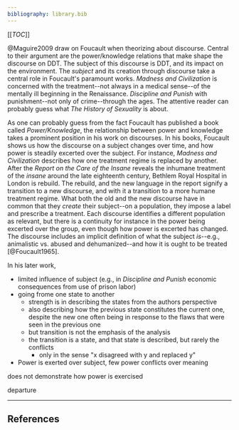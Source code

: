 ```yaml
---
bibliography: library.bib
---
```


[[_TOC_]]



@Maguire2009 draw on Foucault when theorizing about discourse. Central to their argument are the power/knowledge relations that make shape the discourse on DDT. The subject of this discourse is DDT, and its impact on the environment. The _subject_ and its creation through discourse take a central role in Foucault's paramount works. _Madness and Civilization_ is concerned with the treatment--not always in a medical sense--of the mentally ill beginning in the Renaissance. _Discipline and Punish_ with punishment--not only of crime--through the ages. The attentive reader can probably guess what _The History of Sexuality_ is about.

As one can probably guess from the fact Foucault has published a book called _Power/Knowledge_, the relationship between power and knowledge takes a prominent position in his work on discourses. In his books, Foucault shows us how the discourse on a subject changes over time, and how power is steadily excerted over the subject. For instance, _Madness and Civilization_ describes how one treatment regime is replaced by another. After the _Report on the Care of the Insane_ reveals the inhumane treatment of the _insane_ around the late eighteenth century, Bethlem Royal Hospital in London is rebuild. The rebuild, and the new language in the report signify a transition to a new discourse, and with it a transition to a more humane treatment regime. What both the old and the new discourse have in common that they _create_ their subject--on a population, they impose a label and prescribe a treatment. Each discourse identifies a different population as relevant, but there is a continuity for instance in the power being excerted over the group, even though how power is excerted has changed. The discourse includes an implicit definition of what the subject _is_--e.g., animalistic vs. abused and dehumanized--and how it is ought to be treated [@Foucault1965].

In his later work, 

* limited influence of subject (e.g., in _Discipline and Punish_ economic consequences from use of prison labor)
* going frome one state to another
    * strength is in describing the states from the authors perspective
    * also describing how the previous state constitutes the current one, despite the new one often being in response to the flaws that were seen in the previous one
    * but transition is not the emphasis of the analysis
    * the transition is a state, and that state is described, but rarely the conflicts
        * only in the sense "x disagreed with y and replaced y"
* Power is exerted over subject, few power conflicts over meaning

does not demonstrate how power is exercised

departure

---

## References